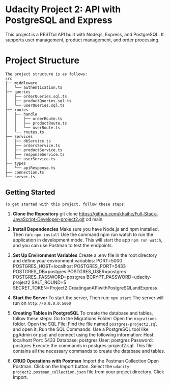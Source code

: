 # Udacity Project 2: API with PostgreSQL and Express
This project is a RESTful API built with Node.js, Express, and PostgreSQL. It supports user management, product management, and order processing.

# Project Structure
    The project structure is as follows:
    src
    ├── middleware
    │   └── authentication.ts
    ├── queries
    │   ├── orderQueries.sql.ts
    │   ├── productQueries.sql.ts
    │   └── userQueries.sql.ts
    ├── routes
    │   ├── handle
    │   │   ├── orderRoute.ts
    │   │   ├── productRoute.ts
    │   │   └── userRoute.ts
    │   └── routes.ts
    ├── services
    │   ├── dbService.ts
    │   ├── ordersService.ts
    │   ├── productService.ts
    │   ├── responseService.ts
    │   └── userService.ts
    ├── types
    │   └── apiResponse.ts
    ├── connection.ts
    └── server.ts

## Getting Started
    To get started with this project, follow these steps:

1. **Clone the Repository**
   git clone https://github.com/khaihc/Full-Stack-JavaScript-Developer-project2.git
   cd main

2. **Install Dependencies**
    Make sure you have Node.js and npm installed. Then run: `npm install`
    Use the command npm run watch to run the application in development mode. This will start the app `npm run watch`, and you can use Postman to test the endpoints.

3. **Set Up Environment Variables**
    Create a .env file in the root directory and define your environment variables:
    PORT=5000
    POSTGRES_HOST=localhost
    POSTGRES_PORT=5433
    POSTGRES_DB=postgres
    POSTGRES_USER=postgres
    POSTGRES_PASSWORD=postgres
    BCRYPT_PASSWORD=udacity-project2
    SALT_ROUND=5
    SECRET_TOKEN=Project2:CreatinganAPIwithPostgreSQLandExpress

4. **Start the Server**
    To start the server, Then run: `npm start`
    The server will run on `http://0.0.0.0:5000`

5. **Creating Tables in PostgreSQL**
    To create the database and tables, follow these steps:
    Go to the Migrations Folder: Open the `migrations` folder.
    Open the SQL File: Find the file named `postgres-project2.sql` and open it.
    Run the SQL Commands: Use a PostgreSQL tool like pgAdmin or psql and connect using the following information:
        Host: localhost
        Port: 5433
        Database: postgres
        User: postgres
        Password: postgres
    Execute the commands in postgres-project2.sql. This file contains all the necessary commands to create the database and tables.

6. **CRUD Operations with Postman**
    Import the Postman Collection
    Open Postman.
    Click on the Import button.
    Select the `udacity-project2.postman_collection.json` file from your project directory.
    Click Import.
